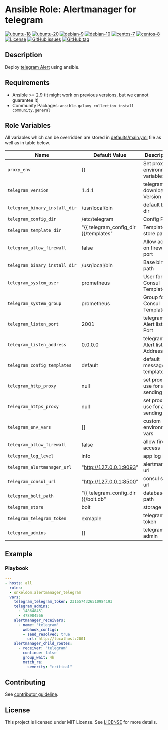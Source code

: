 # Ansible Role: Alertmanager for telegram

[![ubuntu-18](https://img.shields.io/badge/ubuntu-18.x-orange?style=flat&logo=ubuntu)](https://ubuntu.com/)
[![ubuntu-20](https://img.shields.io/badge/ubuntu-20.x-orange?style=flat&logo=ubuntu)](https://ubuntu.com/)
[![debian-9](https://img.shields.io/badge/debian-9.x-orange?style=flat&logo=debian)](https://www.debian.org/)
[![debian-10](https://img.shields.io/badge/debian-10.x-orange?style=flat&logo=debian)](https://www.debian.org/)
[![centos-7](https://img.shields.io/badge/centos-7.x-orange?style=flat&logo=centos)](https://www.centos.org/)
[![centos-8](https://img.shields.io/badge/centos-8.x-orange?style=flat&logo=centos)](https://www.centos.org/)
[![License](https://img.shields.io/badge/license-MIT%20License-brightgreen.svg?style=flat)](https://opensource.org/licenses/MIT)
[![GitHub issues](https://img.shields.io/github/issues/OnkelDom/ansible-role-alertmanager-telegram?style=flat)](https://github.com/OnkelDom/ansible-role-alertmanager-telegram/issues)
[![GitHub tag](https://img.shields.io/github/tag/OnkelDom/ansible-role-alertmanager-telegram.svg?style=flat)](https://github.com/OnkelDom/ansible-role-alertmanager-telegram/tags)

## Description

Deploy [telegram Alert](https://github.com/metalmatze/alertmanager-bot) using ansible.

## Requirements

- Ansible >= 2.9 (It might work on previous versions, but we cannot guarantee it)
- Community Packages: `ansible-galaxy collection install community.general`

## Role Variables

All variables which can be overridden are stored in [defaults/main.yml](defaults/main.yml) file as well as in table below.

| Name           | Default Value | Description                        |
| -------------- | ------------- | -----------------------------------|
| `proxy_env` |  {} | Set proxy environment variables |
| `telegram_version` | 1.4.1 | telegram download Version |
| `telegram_binary_install_dir` | /usr/local/bin | default bin dir |
| `telegram_config_dir` | /etc/telegram | Config Path |
| `telegram_template_dir` | "{{ telegram_config_dir }}/templates" | Template store path |
| `telegram_allow_firewall` | false | Allow access on firewalld port |
| `telegram_binary_install_dir` | /usr/local/bin | Base binary path |
| `telegram_system_user` | prometheus | User for Consul Template |
| `telegram_system_group` | prometheus | Group for Consul Template |
| `telegram_listen_port` | 2001 | telegram Alert listen Port |
| `telegram_listen_address` | 0.0.0.0 | telegram Alert listen Address |
| `telegram_config_templates` | default | default message template |
| `telegram_http_proxy` | null | set proxy to use for alert sending |
| `telegram_https_proxy` | null | set proxy to use for alert sending |
| `telegram_env_vars` | [] | custom environment vars |
| `telegram_allow_firewall` | false | allow firewall access |
| `telegram_log_level` | info | app log level |
| `telegram_alertmanager_url` | "http://127.0.0.1:9093" | alertmanager url |
| `telegram_consul_url` | "http://127.0.0.1:8500" | consul store url |
| `telegram_bolt_path` | "{{ telegram_config_dir }}/bolt.db" | database path |
| `telegram_store` | bolt | storage type |
| `telegram_telegram_token` | exmaple | telegram bot token |
| `telegram_admins` | [] | telegram admin |

## Example

### Playbook

```yaml
---
- hosts: all
  roles:
  - onkeldom.alertmanager_telegram
  vars:
    telegram_telegram_token: 2316574326510984193
    telegram_admins:
      - 148648451
      - 478984566
    alertmanager_receivers:
      - name: 'telegram'
        webhook_configs:
        - send_resolved: true
          url: http://localhost:2001
    alertmanager_child_routes:
      - receiver: "telegram"
        continue: false
        group_wait: 4h
        match_re:
          severity: "critical"
```

## Contributing

See [contributor guideline](CONTRIBUTING.md).

## License

This project is licensed under MIT License. See [LICENSE](/LICENSE) for more details.
